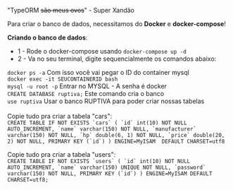 "TypeORM ~~são meus ovos~~" - Super Xandão

Para criar o banco de dados, necessitamos do **Docker** e **docker-compose**!

**Criando o banco de dados**:
 * 1 - Rode o docker-compose usando ``docker-compose up -d``
 * 2 - Va no seu terminal, digite sequencialmente os comandos abaixo:
 
 `docker ps -a` Com isso você vai pegar o ID do container mysql<br />
 `docker exec -it SEUCONTAINERID bash`<br />
 `mysql -u root -p` Entrar no MYSQL - A senha é docker<br />
 `CREATE DATABASE ruptiva;` Este comando cria o banco<br />
 `use ruptiva` Usar o banco RUPTIVA para poder criar nossas tabelas<br /><br />
  Copie tudo pra criar a tabela "cars":<br />
  ``CREATE TABLE IF NOT EXISTS `cars` (
     `id` int(10) NOT NULL AUTO_INCREMENT,
     `name` varchar(150) NOT NULL,
     `manufacturer` varchar(150) NOT NULL,
     `hp` double(6, 1) NOT NULL,
     `price` double(20, 2) NOT NULL,
     PRIMARY KEY (`id`)
   ) ENGINE=MyISAM  DEFAULT CHARSET=utf8
    ``<br />
    
  Copie tudo pra criar a tabela "users":<br />
  ``CREATE TABLE IF NOT EXISTS `users` (
     `id` int(10) NOT NULL AUTO_INCREMENT,
     `name` varchar(150) UNIQUE NOT NULL,
     `password` varchar(150) NOT NULL,
     PRIMARY KEY (`id`)
   ) ENGINE=MyISAM DEFAULT CHARSET=utf8;
    ``
    
     
